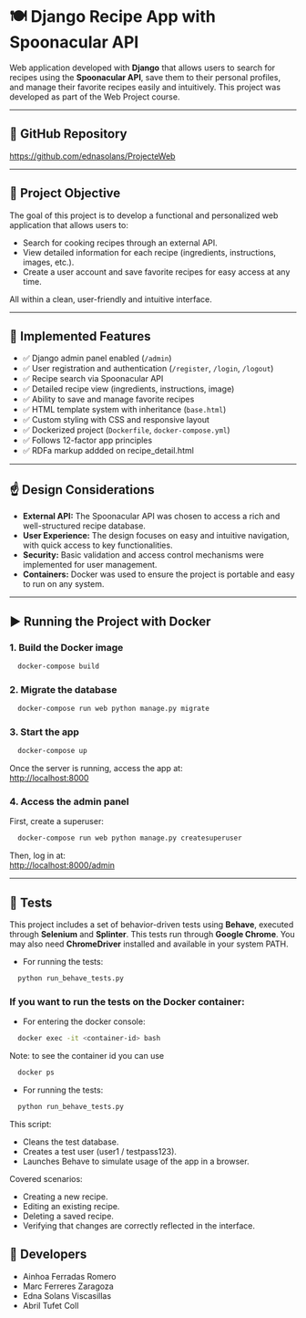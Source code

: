 # 🍽️ Django Recipe App with Spoonacular API

Web application developed with **Django** that allows users to search for recipes using the **Spoonacular API**, save them to their personal profiles, and manage their favorite recipes easily and intuitively. This project was developed as part of the Web Project course.

---

## 🔗 GitHub Repository

https://github.com/ednasolans/ProjecteWeb

---

## 🧠 Project Objective

The goal of this project is to develop a functional and personalized web application that allows users to:

- Search for cooking recipes through an external API.
- View detailed information for each recipe (ingredients, instructions, images, etc.).
- Create a user account and save favorite recipes for easy access at any time.

All within a clean, user-friendly and intuitive interface.

---

## 🧩 Implemented Features

- ✅ Django admin panel enabled (`/admin`)
- ✅ User registration and authentication (`/register`, `/login`, `/logout`)
- ✅ Recipe search via Spoonacular API
- ✅ Detailed recipe view (ingredients, instructions, image)
- ✅ Ability to save and manage favorite recipes
- ✅ HTML template system with inheritance (`base.html`)
- ✅ Custom styling with CSS and responsive layout
- ✅ Dockerized project (`Dockerfile`, `docker-compose.yml`)
- ✅ Follows 12-factor app principles
- ✅ RDFa markup addded on recipe_detail.html 

---

## ☝️ Design Considerations

- **External API:** The Spoonacular API was chosen to access a rich and well-structured recipe database.
- **User Experience:** The design focuses on easy and intuitive navigation, with quick access to key functionalities.
- **Security:** Basic validation and access control mechanisms were implemented for user management.
- **Containers:** Docker was used to ensure the project is portable and easy to run on any system.

---

## ▶️ Running the Project with Docker

### 1. Build the Docker image

```bash
  docker-compose build
```

### 2. Migrate the database

```bash
  docker-compose run web python manage.py migrate
```

### 3. Start the app

```bash
  docker-compose up
```

Once the server is running, access the app at:  
[http://localhost:8000](http://localhost:8000)

### 4. Access the admin panel

First, create a superuser:

```bash
  docker-compose run web python manage.py createsuperuser
```

Then, log in at:  
[http://localhost:8000/admin](http://localhost:8000/admin)

---

## 🧪 Tests

This project includes a set of behavior-driven tests using **Behave**, executed through **Selenium** and **Splinter**. This tests run through **Google Chrome**. You may also need **ChromeDriver** installed and available in your system PATH.

- For running the tests:
```bash
  python run_behave_tests.py
```

### If you want to run the tests on the Docker container:

- For entering the docker console:
```bash
  docker exec -it <container-id> bash
```

Note: to see the container id you can use

```bash
  docker ps
```

- For running the tests:
```bash
  python run_behave_tests.py
```

This script: 

- Cleans the test database.
- Creates a test user (user1 / testpass123).
- Launches Behave to simulate usage of the app in a browser.

Covered scenarios: 

- Creating a new recipe.
- Editing an existing recipe.
- Deleting a saved recipe.
- Verifying that changes are correctly reflected in the interface.

## 👥 Developers

- Ainhoa Ferradas Romero  
- Marc Ferreres Zaragoza  
- Edna Solans Viscasillas  
- Abril Tufet Coll

